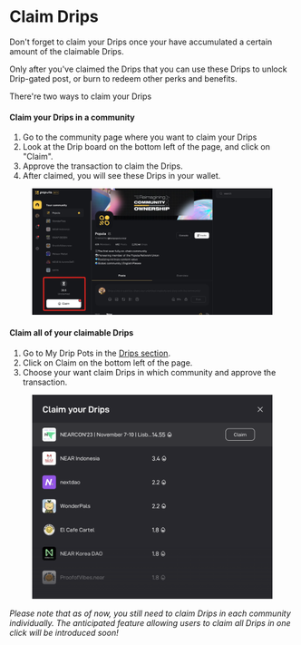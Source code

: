 # Claim Drips

Don't forget to claim your Drips once your have accumulated a certain amount of the claimable Drips.

Only after you've claimed the Drips that you can use these Drips to unlock Drip-gated post, or burn to redeem other perks and benefits.

There're two ways to claim your Drips

#### Claim your Drips in a community

1. Go to the community page where you want to claim your Drips
2. Look at the Drip board on the bottom left of the page, and click on "Claim".
3. Approve the transaction to claim the Drips.&#x20;
4. After claimed, you will see these Drips in your wallet.

<figure><img src="../.gitbook/assets/image (6).png" alt=""><figcaption></figcaption></figure>

#### Claim all of your claimable Drips&#x20;

1. Go to My Drip Pots in the [Drips section](../getting-started/navigate-popula.md#drips-section).
2. Click on Claim on the bottom left of the page.
3. Choose your want claim Drips in which community and approve the transaction.

<figure><img src="../.gitbook/assets/image (7).png" alt=""><figcaption></figcaption></figure>

_Please note that as of now, you still need to claim Drips in each community individually. The anticipated feature allowing users to claim all Drips in one click will be introduced soon!_
